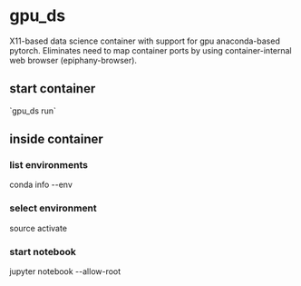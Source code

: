 # gpu_ds
X11-based data science container with support for gpu anaconda-based pytorch. Eliminates need to map container ports by using container-internal web browser (epiphany-browser).

## start container
\`gpu_ds run\`

## inside container
### list environments
conda info --env
### select environment
source activate <desired environment>
### start notebook
jupyter notebook --allow-root
